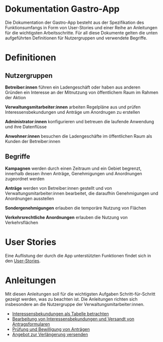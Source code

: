 # Dokumentation Gastro-App

Die Dokumentation der Gastro-App besteht aus der Spezifikation des Funktionsumfangs in Form von User-Stories und einer Reihe an Anleitungen für die wichtigsten Arbeitsschritte. Für all diese Dokumente gelten die unten aufgeführten Definitionen für Nutzergruppen und verwendete Begriffe.

# Definitionen

## Nutzergruppen

**Betreiber:innen** führen ein Ladengeschäft oder haben aus anderen Gründen ein Interesse an der Mitnutzung von öffentlichem Raum im Rahmen der Aktion

**Verwaltungsmitarbeiter:innen** arbeiten Regelpläne aus und prüfen Interessensbekundungen und Anträge um Anordnugen zu erstellen

**Administrator:innen** konfigurieren und betreuen die laufende Anwendung und ihre Datenflüsse

**Anwohner:innen** besuchen die Ladengeschäfte im öffentlichen Raum als Kunden der Betreiber:innen

## Begriffe

**Kampagnen** werden durch einen Zeitraum und ein Gebiet begrenzt, innerhalb dessen ihnen Anträge, Genehmigungen und Anordnungen zugeordnet werden

**Anträge** werden von Betreiber:innen gestellt und von Verwaltungsmitarbeiter:innen bearbeitet, die daraufhin Genehmigungen und Anordnungen ausstellen

**Sondergenehmigungen** erlauben die temporäre Nutzung von Flächen

**Verkehrsrechtliche Anordnungen** erlauben die Nutzung von Verkehrsflächen

# User Stories

Eine Auflistung der durch die App unterstützten Funktionen findet sich in den [User-Stories](stories.md).

# Anleitungen

Mit diesen Anleitungen soll für die wichtigsten Aufgaben Schritt-für-Schritt gezeigt werden, was zu beachten ist. Die Anleitungen richten sich insbesondere an die Nutzergruppe der Verwaltungsmitarbeiter:innen.

- [Interessensbekundungen als Tabelle betrachten](guide-view-signups.md)
- [Bearbeitung von Interessensbekundungen und Versandt von Antragsformularen](guide-process-signups.md)
- [Prüfung und Bewilligung von Anträgen](guide-process-registrations.md)
- [Angebot zur Verlängerung versenden](guide-renewal.md)
